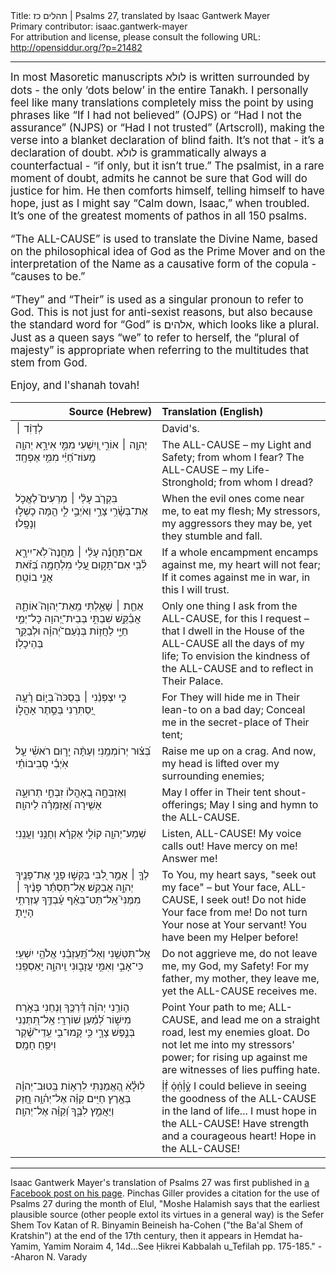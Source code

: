 <html>
<head></head>
<body>
Title: תהלים כז | Psalms 27, translated by Isaac Gantwerk Mayer<br />
Primary contributor: isaac.gantwerk-mayer<br />
For attribution and license, please consult the following URL: <a href="http://opensiddur.org/?p=21482">http://opensiddur.org/?p=21482</a>
<p />
<hr />

<div class="english" style="font-size: 1.2em;">In most Masoretic manuscripts <span class="hebrew">לולא</span> is written surrounded by dots - the only ‘dots below’ in the entire Tanakh. I personally feel like many translations completely miss the point by using phrases like “If I had not believed” (OJPS) or “Had I not the assurance” (NJPS) or “Had I not trusted” (Artscroll), making the verse into a blanket declaration of blind faith. It’s not that - it’s a declaration of doubt. <span class="hebrew">לולא</span> is grammatically always a counterfactual - “if only, but it isn’t true.” The psalmist, in a rare moment of doubt, admits he cannot be sure that God will do justice for him. He then comforts himself, telling himself to have hope, just as I might say “Calm down, Isaac,” when troubled. It’s one of the greatest moments of pathos in all 150 psalms.

“The <span style="text-transform: uppercase;">All-Cause</span>” is used to translate the Divine Name, based on the philosophical idea of God as the Prime Mover and on the interpretation of the Name as a causative form of the copula - “causes to be.”

“They” and “Their” is used as a singular pronoun to refer to God. This is not just for anti-sexist reasons, but also because the standard word for “God” is <span class="hebrew">אלהים</span>, which looks like a plural. Just as a queen says “we” to refer to herself, the “plural of majesty” is appropriate when referring to the multitudes that stem from God. 

Enjoy, and l'shanah tovah!
</div>

<table style="margin-left: auto;margin-right: auto;" class="draggable">
<thead><tr><th id="x" style="text-align: right;">Source (Hebrew)</th><th style="text-align: left;">Translation (English)</th></tr></thead>
<tbody>
<tr><td style="vertical-align:top;" width="46%">
<div class="liturgy"><span lang="he">
לְדָוִ֨ד ׀ 
</span></div></td>
 
<td style="vertical-align:top;" width="53%">
<div class="english">
David's. 
</div></td></tr>


<tr><td style="vertical-align:top;" width="46%">
<div class="liturgy"><span lang="he">
יְהוָ֤ה ׀ אוֹרִ֣י וְ֭יִשְׁעִי 
מִמִּ֣י אִירָ֑א 
יְהוָ֥ה מָֽעוֹז־חַ֝יַּ֗י 
מִמִּ֥י אֶפְחָֽד׃ 
</span></div></td>
 
<td style="vertical-align:top;" width="53%">
<div class="english">
The <span style="text-transform: uppercase;">All-Cause</span> – my Light and Safety; 
from whom I fear? 
The <span style="text-transform: uppercase;">All-Cause</span> – my Life-Stronghold; 
from whom I dread?
</div></td></tr>


<tr><td style="vertical-align:top;" width="46%">
<div class="liturgy"><span lang="he">
בִּקְרֹ֤ב עָלַ֨י ׀ מְרֵעִים֮ 
לֶאֱכֹ֪ל אֶת־בְּשָׂ֫רִ֥י 
צָרַ֣י 
וְאֹיְבַ֣י לִ֑י הֵ֖מָּה 
כָשְׁל֣וּ וְנָפָֽלוּ׃ 
</span></div></td>
 
<td style="vertical-align:top;" width="53%">
<div class="english">
When the evil ones come near me, 
to eat my flesh; 
My stressors, 
my aggressors they may be, 
yet they stumble and fall.
</div></td></tr>


<tr><td style="vertical-align:top;" width="46%">
<div class="liturgy"><span lang="he">
אִם־תַּחֲנֶ֬ה עָלַ֨י ׀ מַחֲנֶה֮ 
לֹֽא־יִירָ֪א לִ֫בִּ֥י 
אִם־תָּק֣וּם עָ֭לַי מִלְחָמָ֑ה 
בְּ֝זֹ֗את אֲנִ֣י בוֹטֵֽחַ׃ 
</span></div></td>
 
<td style="vertical-align:top;" width="53%">
<div class="english">
If a whole encampment encamps against me, 
my heart will not fear; 
If it comes against me in war, 
in this I will trust.
</div></td></tr>


<tr><td style="vertical-align:top;" width="46%">
<div class="liturgy"><span lang="he">
אַחַ֤ת ׀ שָׁאַ֣לְתִּי מֵֽאֵת־יְהוָה֮ 
אוֹתָ֪הּ אֲבַ֫קֵּ֥שׁ 
שִׁבְתִּ֣י בְּבֵית־יְ֭הוָה כָּל־יְמֵ֣י חַיַּ֑י 
לַחֲז֥וֹת בְּנֹֽעַם־יְ֝הוָ֗ה 
וּלְבַקֵּ֥ר בְּהֵיכָלֽוֹ׃ 
</span></div></td>
 
<td style="vertical-align:top;" width="53%">
<div class="english">
Only one thing I ask from the <span style="text-transform: uppercase;">All-Cause</span>, 
for this I request – 
that I dwell in the House of the <span style="text-transform: uppercase;">All-Cause</span> all the days of my life; 
To envision the kindness of the <span style="text-transform: uppercase;">All-Cause</span> 
and to reflect in Their Palace.
</div></td></tr>


<tr><td style="vertical-align:top;" width="46%">
<div class="liturgy"><span lang="he">
כִּ֤י יִצְפְּנֵ֨נִי ׀ בְּסֻכֹּה֮ בְּי֪וֹם רָ֫עָ֥ה 
יַ֭סְתִּרֵנִי בְּסֵ֣תֶר אָהֳל֑וֹ 
</span></div></td>
 
<td style="vertical-align:top;" width="53%">
<div class="english">
For They will hide me in Their lean-to on a bad day; 
Conceal me in the secret-place of Their tent; 
</div></td></tr>


<tr><td style="vertical-align:top;" width="46%">
<div class="liturgy"><span lang="he">
בְּ֝צ֗וּר יְרוֹמְמֵֽנִי׃ 
וְעַתָּ֨ה יָר֪וּם רֹאשִׁ֡י עַ֤ל אֹֽיְבַ֬י סְֽבִיבוֹתַ֗י 
</span></div></td>
 
<td style="vertical-align:top;" width="53%">
<div class="english">
Raise me up on a crag.
And now, my head is lifted over my surrounding enemies; 
</div></td></tr>


<tr><td style="vertical-align:top;" width="46%">
<div class="liturgy"><span lang="he">
וְאֶזְבְּחָ֣ה בְ֭אָהֳלוֹ זִבְחֵ֣י תְרוּעָ֑ה 
אָשִׁ֥ירָה וַ֝אֲזַמְּרָ֗ה לַיהוָֽה׃ 
</span></div></td>
 
<td style="vertical-align:top;" width="53%">
<div class="english">
May I offer in Their tent shout-offerings; 
May I sing and hymn to the <span style="text-transform: uppercase;">All-Cause</span>.
</div></td></tr>


<tr><td style="vertical-align:top;" width="46%">
<div class="liturgy"><span lang="he">
שְׁמַע־יְהוָ֖ה 
קוֹלִ֥י אֶקְרָ֗א 
וְחָנֵּ֥נִי 
וַעֲנֵֽנִי׃ 
</span></div></td>
 
<td style="vertical-align:top;" width="53%">
<div class="english">
Listen, <span style="text-transform: uppercase;">All-Cause</span>! 
My voice calls out! 
Have mercy on me! 
Answer me!
</div></td></tr>


<tr><td style="vertical-align:top;" width="46%">
<div class="liturgy"><span lang="he">
לְךָ֤ ׀ אָמַ֣ר לִ֭בִּי בַּקְּשׁ֣וּ פָנָ֑י 
אֶת־פָּנֶ֖יךָ יְהוָ֣ה אֲבַקֵּֽשׁ׃ 
אַל־תַּסְתֵּ֬ר פָּנֶ֨יךָ ׀ מִמֶּנִּי֮ 
אַֽל־תַּט־בְּאַ֗ף עַ֫בְדֶּ֥ךָ 
עֶזְרָתִ֥י הָיִ֑יתָ 
</span></div></td>
 
<td style="vertical-align:top;" width="53%">
<div class="english">
To You, my heart says, "seek out my face" – 
but Your face, <span style="text-transform: uppercase;">All-Cause</span>, I seek out! 
Do not hide Your face from me! 
Do not turn Your nose at Your servant! 
You have been my Helper before! 
</div></td></tr>


<tr><td style="vertical-align:top;" width="46%">
<div class="liturgy"><span lang="he">
אַֽל־תִּטְּשֵׁ֥נִי 
וְאַל־תַּֽ֝עַזְבֵ֗נִי אֱלֹהֵ֥י יִשְׁעִֽי׃ 
כִּי־אָבִ֣י וְאִמִּ֣י עֲזָב֑וּנִי 
וַֽיהוָ֣ה יַֽאַסְפֵֽנִי׃ 
</span></div></td>
 
<td style="vertical-align:top;" width="53%">
<div class="english">
Do not aggrieve me, 
do not leave me, my God, my Safety!
For my father, my mother, they leave me, 
yet the <span style="text-transform: uppercase;">All-Cause</span> receives me.
</div></td></tr>


<tr><td style="vertical-align:top;" width="46%">
<div class="liturgy"><span lang="he">
ה֤וֹרֵ֥נִי יְהוָ֗ה דַּ֫רְכֶּ֥ךָ 
וּ֭נְחֵנִי בְּאֹ֣רַח מִישׁ֑וֹר 
לְ֝מַ֗עַן שׁוֹרְרָֽי׃ 
אַֽל־תִּ֭תְּנֵנִי בְּנֶ֣פֶשׁ צָרָ֑י 
כִּ֥י קָֽמוּ־בִ֥י עֵֽדֵי־שֶׁ֝֗קֶר וִיפֵ֥חַ חָמָֽס׃ 
</span></div></td>
 
<td style="vertical-align:top;" width="53%">
<div class="english">
Point Your path to me; <span style="text-transform: uppercase;">All-Cause</span>, 
and lead me on a straight road, 
lest my enemies gloat.
Do not let me into my stressors' power; 
for rising up against me are witnesses of lies puffing hate.
</div></td></tr>


<tr><td style="vertical-align:top;" width="46%">
<div class="liturgy"><span lang="he">
לׅׄוּלֵׅׄ֗אׅׄ הֶ֭אֱמַנְתִּי לִרְא֥וֹת בְּֽטוּב־יְהוָ֗ה בְּאֶ֣רֶץ חַיִּֽים׃ 
קַוֵּ֗ה אֶל־יְה֫וָ֥ה 
חֲ֭זַק וְיַאֲמֵ֣ץ לִבֶּ֑ךָ 
וְ֝קַוֵּ֗ה אֶל־יְהוָֽה׃
</span></div></td>
 
<td style="vertical-align:top;" width="53%">
<div class="english">
Ị̇ḟ̣ ọ̇ṇ̇ḷ̇ỵ̇ I could believe in seeing the goodness of the <span style="text-transform: uppercase;">All-Cause</span> in the land of life...
I must hope in the <span style="text-transform: uppercase;">All-Cause</span>! 
Have strength and a courageous heart! 
Hope in the <span style="text-transform: uppercase;">All-Cause</span>!
</div></td></tr>
</tbody></table>

<hr />

Isaac Gantwerk Mayer's translation of Psalms 27 was first published in <a href="https://www.facebook.com/isaac.mayer.9/posts/1940733115990145">a Facebook post on his page</a>. Pinchas Giller provides a citation for the use of Psalms 27 during the month of Elul, "Moshe Halamish says that the earliest plausible source (other people extol its virtues in a general way) is the Sefer Shem Tov Katan of R. Binyamin Beineish ha-Cohen ("the Ba'al Shem of Kratshin") at the end of the 17th century, then it appears in Ḥemdat ha-Yamim, Yamim Noraim 4, 14d...See Ḥikrei Kabbalah u_Tefilah pp. 175-185." --Aharon N. Varady
</body>
</html>